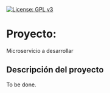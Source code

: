 [![License: GPL v3](https://img.shields.io/badge/License-GPLv3-blue.svg)](https://www.gnu.org/licenses/gpl-3.0)
# Proyecto: 
Microservicio a desarrollar

## Descripción del proyecto

To be done.
